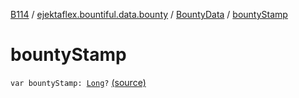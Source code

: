 [B114](../../index.md) / [ejektaflex.bountiful.data.bounty](../index.md) / [BountyData](index.md) / [bountyStamp](./bounty-stamp.md)

# bountyStamp

`var bountyStamp: `[`Long`](https://kotlinlang.org/api/latest/jvm/stdlib/kotlin/-long/index.html)`?` [(source)](https://github.com/ejektaflex/Bountiful/tree/develop/src/main/kotlin/ejektaflex/bountiful/data/bounty/BountyData.kt#L33)